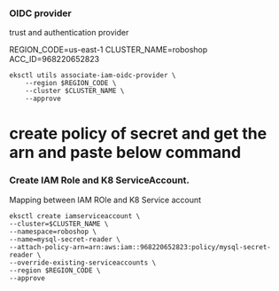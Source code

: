 

### OIDC provider
trust and authentication provider

REGION_CODE=us-east-1
CLUSTER_NAME=roboshop
ACC_ID=968220652823
```
eksctl utils associate-iam-oidc-provider \
    --region $REGION_CODE \
    --cluster $CLUSTER_NAME \
    --approve
```
# create policy of secret and get the arn and paste below command

### Create IAM Role and K8 ServiceAccount.
Mapping between IAM ROle and K8 Service account
```
eksctl create iamserviceaccount \
--cluster=$CLUSTER_NAME \
--namespace=roboshop \
--name=mysql-secret-reader \
--attach-policy-arn=arn:aws:iam::968220652823:policy/mysql-secret-reader \
--override-existing-serviceaccounts \
--region $REGION_CODE \
--approve
```

